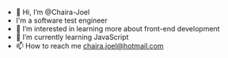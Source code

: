 - 👋 Hi, I’m @Chaira-Joel
- I'm a software test engineer
- 👀 I’m interested in learning more about front-end development
- 🌱 I’m currently learning JavaScript
- 📫 How to reach me chaira.joel@hotmail.com

<!---
Chaira-Joel/Chaira-Joel is a ✨ special ✨ repository because its `README.md` (this file) appears on your GitHub profile.
You can click the Preview link to take a look at your changes.
--->
